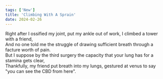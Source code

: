 ```yaml
---
tags: ['New']
title: 'Climbing With A Sprain'
date: 2024-02-26
---
```


Right after I ossified my joint, put my ankle out of work, I climbed a tower with a friend,  
And no one told me the struggle of drawing sufficient breath through a facture worth of pain.  
But I suppose by the third surgery the capacity that your lung has for a stamina gets clear,  
Thankfully, my friend put breath into my lungs, gestured at venus to say "you can see the CBD from here".
